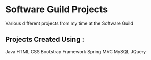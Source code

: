 # Software Guild Projects

Various different projects from my time at the Software Guild

## Projects Created Using :

Java
HTML
CSS
Bootstrap Framework
Spring MVC
MySQL
JQuery
